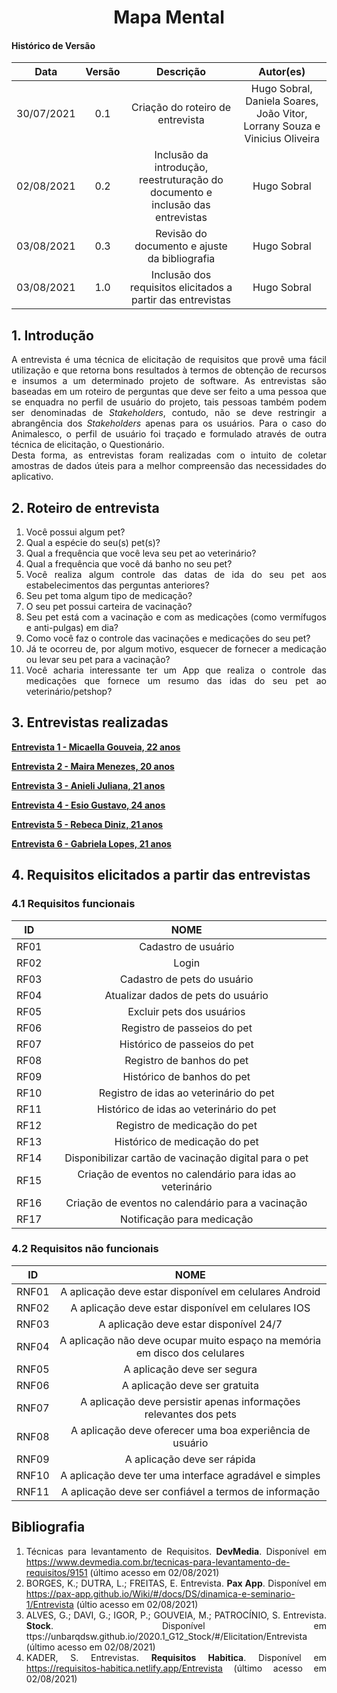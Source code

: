 # <center> Mapa Mental

#### Histórico de Versão
|    Data    | Versão | Descrição            |    Autor(es)    |
| :--------: | :----: | :------------------: | :-------------: |
| 30/07/2021 |  0.1   | Criação do roteiro de entrevista | Hugo Sobral, Daniela Soares, João Vitor, Lorrany Souza e Vinicius Oliveira |
| 02/08/2021 |  0.2   | Inclusão da introdução, reestruturação do documento e inclusão das entrevistas | Hugo Sobral |
| 03/08/2021 |  0.3   | Revisão do documento e ajuste da bibliografia | Hugo Sobral |
| 03/08/2021 |  1.0   | Inclusão dos requisitos elicitados a partir das entrevistas | Hugo Sobral |

<div align="justify">

## 1. Introdução

A entrevista é uma técnica de elicitação de requisitos  que provê uma fácil utilização e que retorna bons resultados à termos de obtenção de recursos e insumos a um determinado projeto de software. As entrevistas são baseadas em um roteiro de perguntas que deve ser feito a uma pessoa que se enquadra no perfil de usuário do projeto, tais pessoas também podem ser denominadas de _Stakeholders_, contudo, não se deve restringir a abrangência dos _Stakeholders_ apenas para os usuários. Para o caso do Animalesco, o perfil de usuário foi traçado e formulado através de outra técnica de elicitação, o Questionário.    
Desta forma, as entrevistas foram realizadas com o intuito de coletar amostras de dados úteis para a melhor compreensão das necessidades do aplicativo.

## 2. Roteiro de entrevista

1. Você possui algum pet?
2. Qual a espécie do seu(s) pet(s)?
3. Qual a frequência que você leva seu pet ao veterinário?
4. Qual a frequência que você dá banho no seu pet?
5. Você realiza algum controle das datas de ida do seu pet aos estabelecimentos das perguntas anteriores?
6. Seu pet toma algum tipo de medicação?
7. O seu pet possui carteira de vacinação?
8. Seu pet está com a vacinação e com as medicações (como vermífugos e anti-pulgas) em dia?
9. Como você faz o controle das vacinações e medicações do seu pet?
10. Já te ocorreu de, por algum motivo, esquecer de fornecer a medicação ou levar seu pet para a vacinação? 
11. Você acharia interessante ter um App que realiza o controle das medicações que fornece um resumo das idas do seu pet ao veterinário/petshop?

## 3. Entrevistas realizadas
 
[**Entrevista 1 - Micaella Gouveia, 22 anos**](pages/entrevista_01.md)

[**Entrevista 2 - Maira Menezes, 20 anos**](pages/entrevista_02.md)

[**Entrevista 3 - Anieli Juliana, 21 anos**](pages/entrevista_03.md)

[**Entrevista 4 - Esio Gustavo, 24 anos**](pages/entrevista_04.md)

[**Entrevista 5 - Rebeca Diniz, 21 anos**](pages/entrevista_05.md)

[**Entrevista 6 - Gabriela Lopes, 21 anos**](pages/entrevista_06.md)

## 4. Requisitos elicitados a partir das entrevistas
### 4.1 Requisitos funcionais

|  ID  | NOME |
| :--: | :--: |
| RF01 | Cadastro de usuário |
| RF02 | Login |
| RF03 | Cadastro de pets do usuário |
| RF04 | Atualizar dados de pets do usuário |
| RF05 | Excluir pets dos usuários |
| RF06 | Registro de passeios do pet |
| RF07 | Histórico de passeios do pet |
| RF08 | Registro de banhos do pet |
| RF09 | Histórico de banhos do pet |
| RF10 | Registro de idas ao veterinário do pet |
| RF11 | Histórico de idas ao veterinário do pet |
| RF12 | Registro de medicação do pet |
| RF13 | Histórico de medicação do pet |
| RF14 | Disponibilizar cartão de vacinação digital para o pet |
| RF15 | Criação de eventos no calendário para idas ao veterinário |
| RF16 | Criação de eventos no calendário para a vacinação |
| RF17 | Notificação para medicação |

### 4.2 Requisitos não funcionais

|  ID   | NOME |
| :--:  | :--: |
| RNF01 | A aplicação deve estar disponível em celulares Android |
| RNF02 | A aplicação deve estar disponível em celulares IOS |
| RNF03 | A aplicação deve estar disponível 24/7 |
| RNF04 | A aplicação não deve ocupar muito espaço na memória em disco dos celulares |
| RNF05 | A aplicação deve ser segura |
| RNF06 | A aplicação deve ser gratuita |
| RNF07 | A aplicação deve persistir apenas informações relevantes dos pets |
| RNF08 | A aplicação deve oferecer uma boa experiência de usuário |
| RNF09 | A aplicação deve ser rápida |
| RNF10 | A aplicação deve ter uma interface agradável e simples |
| RNF11 | A aplicação deve ser confiável a termos de informação |


##  Bibliografia

1. Técnicas para levantamento de Requisitos. **DevMedia**. Disponível em https://www.devmedia.com.br/tecnicas-para-levantamento-de-requisitos/9151 (último acesso em 02/08/2021)
2. BORGES, K.; DUTRA, L.; FREITAS, E. Entrevista. **Pax App**. Disponível em https://pax-app.github.io/Wiki/#/docs/DS/dinamica-e-seminario-1/Entrevista (últio acesso em 02/08/2021)
3. ALVES, G.; DAVI, G.; IGOR, P.; GOUVEIA, M.; PATROCÍNIO, S. Entrevista. **Stock**. Disponível em ttps://unbarqdsw.github.io/2020.1_G12_Stock/#/Elicitation/Entrevista (último acesso em 02/08/2021)
4. KADER, S. Entrevistas. **Requisitos Habitica**. Disponível em https://requisitos-habitica.netlify.app/Entrevista (último acesso em 02/08/2021)

</div>